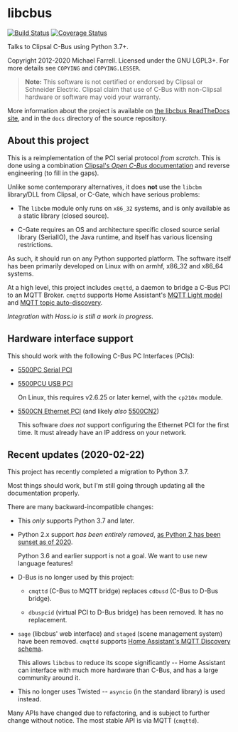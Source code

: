 # libcbus

[![Build Status](https://secure.travis-ci.org/micolous/cbus.png?branch=master)][travis]
[![Coverage Status](https://coveralls.io/repos/github/micolous/cbus/badge.svg)][coveralls]

Talks to Clipsal C-Bus using Python 3.7+.

Copyright 2012-2020 Michael Farrell. Licensed under the GNU LGPL3+. For more
details see `COPYING` and `COPYING.LESSER`.

> **Note:** This software is not certified or endorsed by Clipsal or Schneider
> Electric. Clipsal claim that use of C-Bus with non-Clipsal hardware or
> software may void your warranty.

More information about the project is available on
[the libcbus ReadTheDocs site][rtd], and in the `docs` directory of the source
repository.

## About this project

This is a reimplementation of the PCI serial protocol _from scratch_. This is
done using a combination [Clipsal's _Open C-Bus_ documentation][clipsal-docs]
and reverse engineering (to fill in the gaps).

Unlike some contemporary alternatives, it does **not** use the `libcbm`
library/DLL from Clipsal, or C-Gate, which have serious problems:

* The `libcbm` module only runs on `x86_32` systems, and is only available
  as a static library (closed source).

* C-Gate requires an OS and architecture specific closed source serial
  library (SerialIO), the Java runtime, and itself has various licensing
  restrictions.

As such, it should run on any Python supported platform. The software itself
has been primarily developed on Linux with on armhf, x86_32 and x86_64
systems.

At a high level, this project includes `cmqttd`, a daemon to bridge a C-Bus PCI
to an MQTT Broker. `cmqttd` supports Home Assistant's
[MQTT Light model][ha-mqtt] and [MQTT topic auto-discovery][ha-auto].

_Integration with Hass.io is still a work in progress._

## Hardware interface support

This should work with the following C-Bus PC Interfaces (PCIs):

* [5500PC Serial PCI][5500PC]

* [5500PCU USB PCI][5500PCU]

  On Linux, this requires v2.6.25 or later kernel, with the `cp210x` module.

* [5500CN Ethernet PCI][5500CN] (and likely _also_ [5500CN2][])

  This software _does not_ support configuring the Ethernet PCI for the first
  time. It must already have an IP address on your network.

## Recent updates (2020-02-22)

This project has recently completed a migration to Python 3.7.

Most things should work, but I'm still going through updating all the documentation properly.

There are many backward-incompatible changes:

* This _only_ supports Python 3.7 and later.

* Python 2.x support _has been entirely removed_, [as Python 2 has been sunset as of 2020][py2].

  Python 3.6 and earlier support is not a goal. We want to use new language features!

* D-Bus is no longer used by this project:

  * `cmqttd` (C-Bus to MQTT bridge) replaces `cdbusd` (C-Bus to D-Bus bridge).

  * `dbuspcid` (virtual PCI to D-Bus bridge) has been removed. It has no replacement.

* `sage` (libcbus' web interface) and `staged` (scene management system) have been removed.
  `cmqttd` supports [Home Assistant's MQTT Discovery schema][ha-auto].

  This allows `libcbus` to reduce its scope significantly -- Home Assistant can interface with much
  more hardware than C-Bus, and has a large community around it.

* This no longer uses Twisted -- `asyncio` (in the standard library) is used instead.

Many APIs have changed due to refactoring, and is subject to further change without notice. The
most stable API is via MQTT (`cmqttd`).

[rtd]: https://cbus.rtfd.org/
[coveralls]: https://coveralls.io/github/micolous/cbus
[travis]: https://travis-ci.org/micolous/cbus
[5500PC]: https://www.clipsal.com/Trade/Products/ProductDetail?catno=5500PC
[5500PCU]: https://www.clipsal.com/Trade/Products/ProductDetail?catno=5500PCU
[5500CN]: https://updates.clipsal.com/ClipsalOnline/Files/Brochures/W0000348.pdf
[5500CN2]: https://www.clipsal.com/Trade/Products/ProductDetail?catno=5500CN2
[ha-auto]: https://www.home-assistant.io/docs/mqtt/discovery/
[ha-mqtt]: https://www.home-assistant.io/integrations/light.mqtt/#json-schema
[clipsal-docs]: https://updates.clipsal.com/ClipsalSoftwareDownload/DL/downloads/OpenCBus/OpenCBusProtocolDownloads.html
[py2]: https://www.python.org/doc/sunset-python-2/
